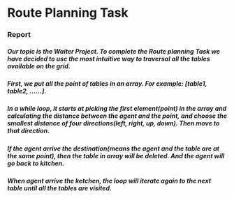 # Route Planning Task
### Report

##### Our topic is the Waiter Project. To complete the Route planning Task we have decided to use the most intuitive way to traversal all the tables available on the grid.

##### First, we put all the point of tables in an array. For example: [table1, table2, ......].
##### In a while loop, it starts at picking the first element(point) in the array and calculating the distance between the agent and the point, and choose the smallest distance of four directions(left, right, up, down). Then move to that direction.
##### If the agent arrive the destination(means the agent and the table are at the same point), then the table in array will be deleted. And the agent will go back to kitchen.
##### When agent arrive the ketchen, the loop will iterate again to the next table until all the tables are visited.
